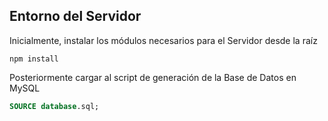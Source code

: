 ## Entorno del Servidor

Inicialmente, instalar los módulos necesarios para el Servidor desde la raíz

```console
npm install
```

Posteriormente cargar al script de generación de la Base de Datos en MySQL

```sql
SOURCE database.sql;
```
